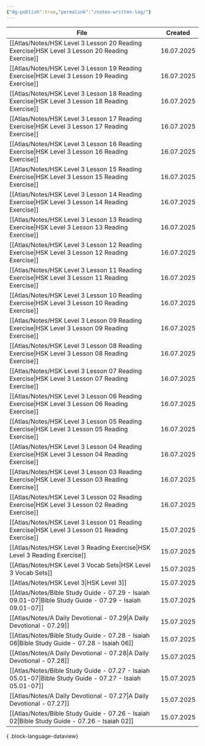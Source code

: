 ```yaml
---
{"dg-publish":true,"permalink":"/notes-written-log/"}
---
```


| File                                                                                                        | Created    |
| ----------------------------------------------------------------------------------------------------------- | ---------- |
| [[Atlas/Notes/HSK Level 3 Lesson 20 Reading Exercise\|HSK Level 3 Lesson 20 Reading Exercise]]           | 16.07.2025 |
| [[Atlas/Notes/HSK Level 3 Lesson 19 Reading Exercise\|HSK Level 3 Lesson 19 Reading Exercise]]           | 16.07.2025 |
| [[Atlas/Notes/HSK Level 3 Lesson 18 Reading Exercise\|HSK Level 3 Lesson 18 Reading Exercise]]           | 16.07.2025 |
| [[Atlas/Notes/HSK Level 3 Lesson 17 Reading Exercise\|HSK Level 3 Lesson 17 Reading Exercise]]           | 16.07.2025 |
| [[Atlas/Notes/HSK Level 3 Lesson 16 Reading Exercise\|HSK Level 3 Lesson 16 Reading Exercise]]           | 16.07.2025 |
| [[Atlas/Notes/HSK Level 3 Lesson 15 Reading Exercise\|HSK Level 3 Lesson 15 Reading Exercise]]           | 16.07.2025 |
| [[Atlas/Notes/HSK Level 3 Lesson 14 Reading Exercise\|HSK Level 3 Lesson 14 Reading Exercise]]           | 16.07.2025 |
| [[Atlas/Notes/HSK Level 3 Lesson 13 Reading Exercise\|HSK Level 3 Lesson 13 Reading Exercise]]           | 16.07.2025 |
| [[Atlas/Notes/HSK Level 3 Lesson 12 Reading Exercise\|HSK Level 3 Lesson 12 Reading Exercise]]           | 16.07.2025 |
| [[Atlas/Notes/HSK Level 3 Lesson 11 Reading Exercise\|HSK Level 3 Lesson 11 Reading Exercise]]           | 16.07.2025 |
| [[Atlas/Notes/HSK Level 3 Lesson 10 Reading Exercise\|HSK Level 3 Lesson 10 Reading Exercise]]           | 16.07.2025 |
| [[Atlas/Notes/HSK Level 3 Lesson 09 Reading Exercise\|HSK Level 3 Lesson 09 Reading Exercise]]           | 16.07.2025 |
| [[Atlas/Notes/HSK Level 3 Lesson 08 Reading Exercise\|HSK Level 3 Lesson 08 Reading Exercise]]           | 16.07.2025 |
| [[Atlas/Notes/HSK Level 3 Lesson 07 Reading Exercise\|HSK Level 3 Lesson 07 Reading Exercise]]           | 16.07.2025 |
| [[Atlas/Notes/HSK Level 3 Lesson 06 Reading Exercise\|HSK Level 3 Lesson 06 Reading Exercise]]           | 16.07.2025 |
| [[Atlas/Notes/HSK Level 3 Lesson 05 Reading Exercise\|HSK Level 3 Lesson 05 Reading Exercise]]           | 16.07.2025 |
| [[Atlas/Notes/HSK Level 3 Lesson 04 Reading Exercise\|HSK Level 3 Lesson 04 Reading Exercise]]           | 16.07.2025 |
| [[Atlas/Notes/HSK Level 3 Lesson 03 Reading Exercise\|HSK Level 3 Lesson 03 Reading Exercise]]           | 16.07.2025 |
| [[Atlas/Notes/HSK Level 3 Lesson 02 Reading Exercise\|HSK Level 3 Lesson 02 Reading Exercise]]           | 16.07.2025 |
| [[Atlas/Notes/HSK Level 3 Lesson 01 Reading Exercise\|HSK Level 3 Lesson 01 Reading Exercise]]           | 15.07.2025 |
| [[Atlas/Notes/HSK Level 3 Reading Exercise\|HSK Level 3 Reading Exercise]]                               | 15.07.2025 |
| [[Atlas/Notes/HSK Level 3 Vocab Sets\|HSK Level 3 Vocab Sets]]                                           | 15.07.2025 |
| [[Atlas/Notes/HSK Level 3\|HSK Level 3]]                                                                 | 15.07.2025 |
| [[Atlas/Notes/Bible Study Guide - 07.29 - Isaiah 09.01-07\|Bible Study Guide - 07.29 - Isaiah 09.01-07]] | 15.07.2025 |
| [[Atlas/Notes/A Daily Devotional - 07.29\|A Daily Devotional - 07.29]]                                   | 15.07.2025 |
| [[Atlas/Notes/Bible Study Guide - 07.28 - Isaiah 06\|Bible Study Guide - 07.28 - Isaiah 06]]             | 15.07.2025 |
| [[Atlas/Notes/A Daily Devotional - 07.28\|A Daily Devotional - 07.28]]                                   | 15.07.2025 |
| [[Atlas/Notes/Bible Study Guide - 07.27 - Isaiah 05.01-07\|Bible Study Guide - 07.27 - Isaiah 05.01-07]] | 15.07.2025 |
| [[Atlas/Notes/A Daily Devotional - 07.27\|A Daily Devotional - 07.27]]                                   | 15.07.2025 |
| [[Atlas/Notes/Bible Study Guide - 07.26 - Isaiah 02\|Bible Study Guide - 07.26 - Isaiah 02]]             | 15.07.2025 |

{ .block-language-dataview}

